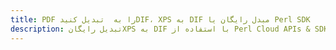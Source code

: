 ---title: PDF را به  تبدیل کنیدDIF، XPS به DIF مبدل رایگان یا Perl SDKdescription: تبدیل رایگانXPS به DIF با استفاده از Perl Cloud APIs & SDK همچنین اسناد PDF را در Cloud ایجاد، ویرایش و رندر کنید.---